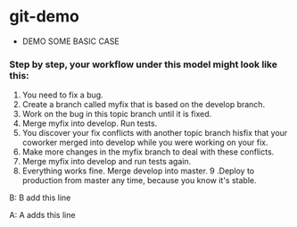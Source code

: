 # git-demo

* DEMO SOME BASIC CASE

### Step by step, your workflow under this model might look like this:

1. You need to fix a bug.
2. Create a branch called myfix that is based on the develop branch.
3. Work on the bug in this topic branch until it is fixed.
4. Merge myfix into develop. Run tests.
5. You discover your fix conflicts with another topic branch hisfix that your coworker merged into develop while you were working on your fix.
6. Make more changes in the myfix branch to deal with these conflicts.
7. Merge myfix into develop and run tests again.
8. Everything works fine. Merge develop into master.
9 .Deploy to production from master any time, because you know it's stable.

B: B add this line

A: A adds this line
